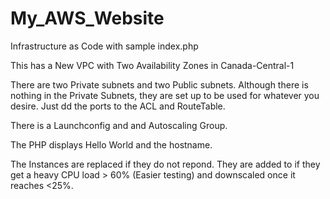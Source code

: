 # My_AWS_Website
Infrastructure as Code with sample index.php


This has a New VPC with Two Availability Zones in Canada-Central-1

There are two Private subnets and two Public subnets.  Although there is nothing in the Private Subnets, they are set up to be used for whatever you desire.  Just dd the ports to the ACL and RouteTable.

There is a Launchconfig and and Autoscaling Group.

The PHP displays Hello World and the hostname.

The Instances are replaced if they do not repond.  They are added to if they get a heavy CPU load > 60% (Easier testing) and downscaled once it reaches <25%.
